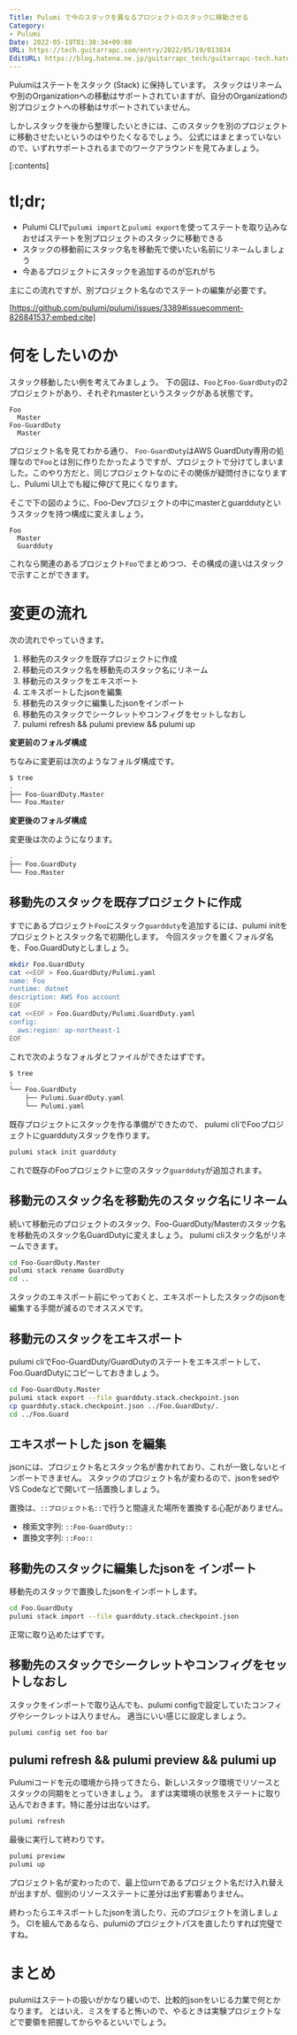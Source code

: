 ```yaml
---
Title: Pulumi で今のスタックを異なるプロジェクトのスタックに移動させる
Category:
- Pulumi
Date: 2022-05-19T01:38:34+09:00
URL: https://tech.guitarrapc.com/entry/2022/05/19/013834
EditURL: https://blog.hatena.ne.jp/guitarrapc_tech/guitarrapc-tech.hatenablog.com/atom/entry/13574176438093651459
---
```


Pulumiはステートをスタック (Stack) に保持しています。
スタックはリネームや別のOrganizationへの移動はサポートされていますが、自分のOrganizationの別プロジェクトへの移動はサポートされていません。

しかしスタックを後から整理したいときには、このスタックを別のプロジェクトに移動させたいというのはやりたくなるでしょう。
公式にはまとまっていないので、いずれサポートされるまでのワークアラウンドを見てみましょう。

[:contents]

# tl;dr;

* Pulumi CLIで`pulumi import`と`pulumi export`を使ってステートを取り込みなおせばステートを別プロジェクトのスタックに移動できる
* スタックの移動前にスタック名を移動先で使いたい名前にリネームしましょう
* 今あるプロジェクトにスタックを追加するのが忘れがち

主にこの流れですが、別プロジェクト名なのでステートの編集が必要です。

[https://github.com/pulumi/pulumi/issues/3389#issuecomment-826841537:embed:cite]



# 何をしたいのか

スタック移動したい例を考えてみましょう。
下の図は、`Foo`と`Foo-GuardDuty`の2プロジェクトがあり、それぞれmasterというスタックがある状態です。

```
Foo
  Master
Foo-GuardDuty
  Master
```

プロジェクト名を見てわかる通り、 `Foo-GuardDuty`はAWS GuardDuty専用の処理なので`Foo`とは別に作りたかったようですが、プロジェクトで分けてしまいました。このやり方だと、同じプロジェクトなのにその関係が疑問付きになりますし、Pulumi UI上でも縦に伸びて見にくなります。

そこで下の図のように、Foo-Devプロジェクトの中にmasterとguarddutyというスタックを持つ構成に変えましょう。

```
Foo
  Master
  Guardduty
```

これなら関連のあるプロジェクト`Foo`でまとめつつ、その構成の違いはスタックで示すことができます。

# 変更の流れ

次の流れでやっていきます。

1. 移動先のスタックを既存プロジェクトに作成
2. 移動元のスタック名を移動先のスタック名にリネーム
3. 移動元のスタックをエキスポート
4. エキスポートしたjsonを編集
5. 移動先のスタックに編集したjsonをインポート
6. 移動先のスタックでシークレットやコンフィグをセットしなおし
7. pulumi refresh && pulumi preview && pulumi up

**変更前のフォルダ構成**

ちなみに変更前は次のようなフォルダ構成です。

```bash
$ tree
.
├── Foo-GuardDuty.Master
└── Foo.Master
```

**変更後のフォルダ構成**

変更後は次のようになります。

```bash
.
├── Foo.GuardDuty
└── Foo.Master
```

## 移動先のスタックを既存プロジェクトに作成

すでにあるプロジェクト`Foo`にスタック`guardduty`を追加するには、pulumi initをプロジェクトとスタック名で初期化します。
今回スタックを置くフォルダ名を、Foo.GuardDutyとしましょう。

```bash
mkdir Foo.GuardDuty
cat <<EOF > Foo.GuardDuty/Pulumi.yaml
name: Foo
runtime: dotnet
description: AWS Foo account
EOF
cat <<EOF > Foo.GuardDuty/Pulumi.GuardDuty.yaml
config:
  aws:region: ap-northeast-1
EOF
```

これで次のようなフォルダとファイルができたはずです。

```bash
$ tree
.
└── Foo.GuardDuty
    ├── Pulumi.GuardDuty.yaml
    └── Pulumi.yaml
```

既存プロジェクトにスタックを作る準備ができたので、 pulumi cliでFooプロジェクトにguarddutyスタックを作ります。

```bash
pulumi stack init guardduty
```

これで既存のFooプロジェクトに空のスタック`guardduty`が追加されます。

## 移動元のスタック名を移動先のスタック名にリネーム

続いて移動元のプロジェクトのスタック、Foo-GuardDuty/Masterのスタック名を移動先のスタック名GuardDutyに変えましょう。
pulumi cliスタック名がリネームできます。

```bash
cd Foo-GuardDuty.Master
pulumi stack rename GuardDuty
cd ..
```

スタックのエキスポート前にやっておくと、エキスポートしたスタックのjsonを編集する手間が減るのでオススメです。

## 移動元のスタックをエキスポート

pulumi cliでFoo-GuardDuty/GuardDutyのステートをエキスポートして、Foo.GuardDutyにコピーしておきましょう。

```bash
cd Foo-GuardDuty.Master
pulumi stack export --file guardduty.stack.checkpoint.json
cp guardduty.stack.checkpoint.json ../Foo.GuardDuty/.
cd ../Foo.Guard
```

## エキスポートした json を編集

jsonには、プロジェクト名とスタック名が書かれており、これが一致しないとインポートできません。
スタックのプロジェクト名が変わるので、jsonをsedやVS Codeなどで開いて一括置換しましょう。

置換は、`::プロジェクト名::`で行うと間違えた場所を置換する心配がありません。

* 検索文字列: `::Foo-GuardDuty::`
* 置換文字列: `::Foo::`

## 移動先のスタックに編集したjsonを インポート

移動先のスタックで置換したjsonをインポートします。

```bash
cd Foo.GuardDuty
pulumi stack import --file guardduty.stack.checkpoint.json
```

正常に取り込めたはずです。

## 移動先のスタックでシークレットやコンフィグをセットしなおし

スタックをインポートで取り込んでも、pulumi configで設定していたコンフィグやシークレットは入りません。
適当にいい感じに設定しましょう。

```bash
pulumi config set foo bar
```

## pulumi refresh && pulumi preview && pulumi up

Pulumiコードを元の環境から持ってきたら、新しいスタック環境でリソースとスタックの同期をとっていきましょう。
まずは実環境の状態をステートに取り込んでおきます。特に差分は出ないはず。

```bash
pulumi refresh
```

最後に実行して終わりです。

```bash
pulumi preview
pulumi up
```

プロジェクト名が変わったので、最上位urnであるプロジェクト名だけ入れ替えが出ますが、個別のリソースステートに差分は出ず影響ありません。

終わったらエキスポートしたjsonを消したり、元のプロジェクトを消しましょう。
CIを組んであるなら、pulumiのプロジェクトパスを直したりすれば完璧ですね。

# まとめ

pulumiはステートの扱いがかなり緩いので、比較的jsonをいじる力業で何とかなります。
とはいえ、ミスをすると怖いので、やるときは実験プロジェクトなどで要領を把握してからやるといいでしょう。
